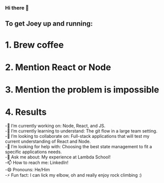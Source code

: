 ### Hi there 👋

<!--
**JoeyMBrown/JoeyMBrown** is a ✨ _special_ ✨ repository because its `README.md` (this file) appears on your GitHub profile.

Here are some ideas to get you started:
-->
## To get Joey up and running:
# 1. Brew coffee
# 2. Mention React or Node
# 3. Mention the problem is impossible
# 4. Results

-🔭 I’m currently working on: Node, React, and JS.\
-🌱 I’m currently learning to understand: The git flow in a large team setting.\
-👯 I’m looking to collaborate on: Full-stack applications that will test my current understanding of React and Node.\
-🤔 I’m looking for help with: Choosing the best state management to fit a specific applications needs.\
-💬 Ask me about: My experience at Lambda School!\
-📫 How to reach me: LinkedIn!\
-😄 Pronouns: He/Him\
-⚡ Fun fact: I can lick my elbow, oh and really enjoy rock climbing :)
